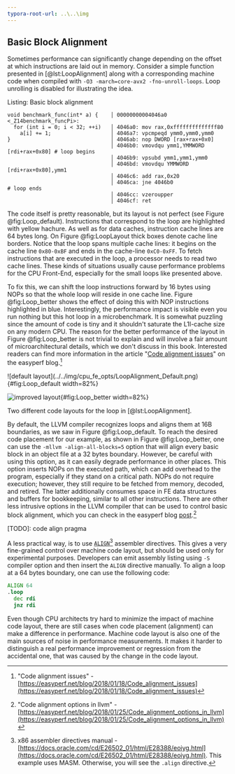 ```yaml
---
typora-root-url: ..\..\img
---
```


## Basic Block Alignment

Sometimes performance can significantly change depending on the offset at which instructions are laid out in memory. Consider a simple function presented in [@lst:LoopAlignment] along with a corresponding machine code when compiled with `-O3 -march=core-avx2 -fno-unroll-loops`. Loop unrolling is disabled for illustrating the idea.

Listing: Basic block alignment

~~~~ {#lst:LoopAlignment .cpp}
void benchmark_func(int* a) {    │ 00000000004046a0 <_Z14benchmark_funcPi>:
  for (int i = 0; i < 32; ++i)   │ 4046a0: mov rax,0xffffffffffffff80
    a[i] += 1;                   │ 4046a7: vpcmpeqd ymm0,ymm0,ymm0
}                                │ 4046ab: nop DWORD [rax+rax+0x0]
                                 │ 4046b0: vmovdqu ymm1,YMMWORD [rdi+rax+0x80] # loop begins
                                 │ 4046b9: vpsubd ymm1,ymm1,ymm0
                                 │ 4046bd: vmovdqu YMMWORD [rdi+rax+0x80],ymm1
                                 │ 4046c6: add rax,0x20
                                 │ 4046ca: jne 4046b0                          # loop ends
                                 │ 4046cc: vzeroupper 
                                 │ 4046cf: ret 
~~~~~~~~~~~~~~~~~~~~~~~~~~~~~~~~~~~~~~~~~~~~~~~~~

The code itself is pretty reasonable, but its layout is not perfect (see Figure @fig:Loop_default). Instructions that correspond to the loop are highlighted with yellow hachure. As well as for data caches, instruction cache lines are 64 bytes long. On Figure @fig:LoopLayout thick boxes denote cache line borders. Notice that the loop spans multiple cache lines: it begins on the cache line `0x80-0xBF` and ends in the cache-line `0xC0-0xFF`. To fetch instructions that are executed in the loop, a processor needs to read two cache lines. These kinds of situations usually cause performance problems for the CPU Front-End, especially for the small loops like presented above.

To fix this, we can shift the loop instructions forward by 16 bytes using NOPs so that the whole loop will reside in one cache line. Figure @fig:Loop_better shows the effect of doing this with NOP instructions highlighted in blue. Interestingly, the performance impact is visible even you run nothing but this hot loop in a microbenchmark. It is somewhat puzzling since the amount of code is tiny and it shouldn't saturate the L1I-cache size on any modern CPU. The reason for the better performance of the layout in Figure @fig:Loop_better is not trivial to explain and will involve a fair amount of microarchitectural details, which we don't discuss in this book. Interested readers can find more information in the article "[Code alignment issues](https://easyperf.net/blog/2018/01/18/Code_alignment_issues)" on the easyperf blog.[^1]

<div id="fig:LoopLayout">
![default layout](../../img/cpu_fe_opts/LoopAlignment_Default.png){#fig:Loop_default width=82%}

![improved layout](../../img/cpu_fe_opts/LoopAlignment_Better.png){#fig:Loop_better width=82%}

Two different code layouts for the loop in [@lst:LoopAlignment].
</div>

By default, the LLVM compiler recognizes loops and aligns them at 16B boundaries, as we saw in Figure @fig:Loop_default. To reach the desired code placement for our example, as shown in Figure @fig:Loop_better, one can use the `-mllvm -align-all-blocks=5` option that will align every basic block in an object file at a 32 bytes boundary. However, be careful with using this option, as it can easily degrade performance in other places. This option inserts NOPs on the executed path, which can add overhead to the program, especially if they stand on a critical path. NOPs do not require execution; however, they still require to be fetched from memory, decoded, and retired. The latter additionally consumes space in FE data structures and buffers for bookkeeping, similar to all other instructions. There are other less intrusive options in the LLVM compiler that can be used to control basic block alignment, which you can check in the easyperf blog [post](https://easyperf.net/blog/2018/01/25/Code_alignment_options_in_llvm).[^6]

[TODO]: code align pragma

A less practical way, is to use [`ALIGN`](https://docs.oracle.com/cd/E26502_01/html/E28388/eoiyg.html)[^5] assembler directives. This gives a very fine-grained control over machine code layout, but should be used only for experimental purposes. Developers can emit assembly listing using `-S` compiler option and then insert the `ALIGN` directive manually. To align a loop at a 64 bytes boundary, one can use the following code:
```asm
ALIGN 64
.loop
  dec rdi
  jnz rdi
```

Even though CPU architects try hard to minimize the impact of machine code layout, there are still cases when code placement (alignment) can make a difference in performance. Machine code layout is also one of the main sources of noise in performance measurements. It makes it harder to distinguish a real performance improvement or regression from the accidental one, that was caused by the change in the code layout.

[^1]: "Code alignment issues" - [https://easyperf.net/blog/2018/01/18/Code_alignment_issues](https://easyperf.net/blog/2018/01/18/Code_alignment_issues)
[^5]: x86 assembler directives manual - [https://docs.oracle.com/cd/E26502_01/html/E28388/eoiyg.html](https://docs.oracle.com/cd/E26502_01/html/E28388/eoiyg.html). This example uses MASM. Otherwise, you will see the `.align` directive.
[^6]: "Code alignment options in llvm" - [https://easyperf.net/blog/2018/01/25/Code_alignment_options_in_llvm](https://easyperf.net/blog/2018/01/25/Code_alignment_options_in_llvm)
